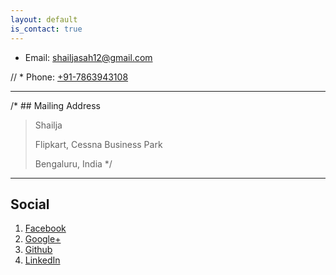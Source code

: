 ```yaml
---
layout: default
is_contact: true
---
```


* Email: [shailjasah12@gmail.com](mailto:shailjasah12@gmail.com)

// * Phone: [+91-7863943108](tel:+91-7863943108)

---

/* ## Mailing Address

> Shailja
>
> Flipkart, Cessna Business Park
>
> Bengaluru, India
*/
---

## Social

1. [Facebook](https://www.facebook.com/shailja.sah.96)
2. [Google+](https://plus.google.com/108658969597488676654)
3. [Github](https://github.com/sailja/)
4. [LinkedIn](https://www.linkedin.com/in/shailjasah/)
